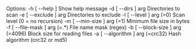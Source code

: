 Options:
  -h [ --help ]                   Show help message
  -d [ --dirs ] arg               Directories to scan
  -e [ --exclude ] arg            Directories to exclude
  -l [ --level ] arg (=0)         Scan level (0 = no recursion)
  -m [ --min-size ] arg (=1)      Minimum file size in bytes
  -f [ --file-mask ] arg (=.*)    File name mask (regex)
  -b [ --block-size ] arg (=4096) Block size for reading files
  -a [ --algorithm ] arg (=crc32) Hash algorithm (crc32 or md5)